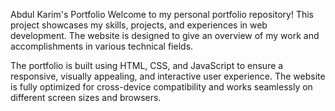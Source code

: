 Abdul Karim's Portfolio
Welcome to my personal portfolio repository! This project showcases my skills, projects, and experiences in web development. The website is designed to give an overview of my work and accomplishments in various technical fields.

The portfolio is built using HTML, CSS, and JavaScript to ensure a responsive, visually appealing, and interactive user experience. The website is fully optimized for cross-device compatibility and works seamlessly on different screen sizes and browsers.
